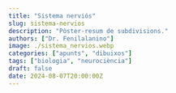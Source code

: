 ```yaml
---
title: "Sistema nerviós"
slug: sistema-nervios
description: "Pòster-resum de subdivisions."
authors: ["Dr. Fenilalanino"]
image: ./sistema_nervios.webp
categories: ["apunts", "dibuixos"]
tags: ["biologia", "neurociència"]
draft: false
date: 2024-08-07T20:00:00Z
---
```

<!--
## Central
Protegido por hueso, se divide en [encéfalo](https://es.wikipedia.org/wiki/Enc%C3%A9falo) y [médula espinal](https://es.wikipedia.org/wiki/M%C3%A9dula_espinal).

## Periférico
Nervios que salen de la médula. Se subdivide en autónomo y somático.

### Autónomo
Acciones **involuntarias**, se subdivide en:

  - **Simpático:** Cuerpo en modo "activo" (contracción músculo liso, secreción glándulas, acelera respiración y ritmo cardíaco).
  - **Parasimpático:** Cuerpo en modo "reposo" (digestión, ralentiza respiración y ritmo cardíaco).
  - **Entérico:** Motilidad intestinal.

### Somático
Acciones **voluntarias**, se subdivide en:

- **Sensitivo** o aferente: Información sensorial (tacto, dolor), los impulsos eléctricos viajan **hacia** el cerebro.
- **Motor** o eferente: Movimiento del músculo esquelético, los impulsos eléctricos viajan **desde** el cerebro.
-->
